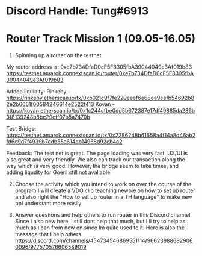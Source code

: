 # Discord Handle: Tung#6913

# Router Track Mission 1 (09.05-16.05)


1. Spinning up a router on the testnet

My router address is: 0xe7b734DfaD0cF5F8305fbA39044049e3Af019b83
                      https://testnet.amarok.connextscan.io/router/0xe7b734DfaD0cF5F8305fbA39044049e3Af019b83

Added liquidity: Rinkeby - https://rinkeby.etherscan.io/tx/0xb021c9f7fe229eeef6e68ea9eefb54692b82e2b6661f00584246614e2522f413
                 Kovan -   https://kovan.etherscan.io/tx/0x1c244cfbe0dd5b672387e17df49885da236b3f8139248b8bc29cff07b5a7470b


Test Bridge:     https://testnet.amarok.connextscan.io/tx/0x2286248b61658a4f14a8d46ab2fd6c9d7f4939b7cdb55e614db14958d92eb4a2

Feedback: The test net is great. The page loading was very fast. UX/UI is also great and very friendly. We also can track our transaction along the way
which is very good. However, the bridge seem to take times, and adding liqudity for Goeril still not avaliable



2. Choose the activity which you intend to work on over the course of the program
    I will create a VDO clip teaching newbie on how to set up router and also right the "How to set up router in a TH language" to make new ppl understant 
    more easily


3. Answer questions and help others to run router in this Discord channel
    Since I also new here, I still dont help that much, but I'll try to help as much as I can from now on since Im quite used to it.
    Here is also the message that I help others https://discord.com/channels/454734546869551114/966239886829060096/977570576606589019
    
